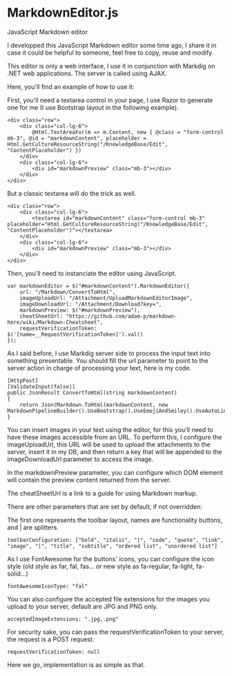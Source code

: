 # MarkdownEditor.js
JavaScript Markdown editor

I developped this JavaScript Markdown editor some time ago, I share it in case it could be helpful to someone, feel free to copy, reuse and modify.

This editor is only a web interface, I use it in conjunction with Markdig on .NET web applications. The server is called using AJAX.

Here, you'll find an example of how to use it:

First, you'll need a textarea control in your page, I use Razor to generate one for me (I use Bootstrap layout in the following example).

    <div class="row">
        <div class="col-lg-6">
            @Html.TextAreaFor(m => m.Content, new { @class = "form-control mb-3", @id = "markdownContent", placeholder = Html.GetCultureResourceString("/KnowledgeBase/Edit", "ContentPlaceholder") })
        </div>
        <div class="col-lg-6">
            <div id="markdownPreview" class="mb-3"></div>
        </div>
    </div>

But a classic textarea will do the trick as well.

    <div class="row">
        <div class="col-lg-6">            
            <textarea id="markdownContent" class="form-control mb-3" placeholder="Html.GetCultureResourceString("/KnowledgeBase/Edit", "ContentPlaceholder")"></textarea>
        </div>
        <div class="col-lg-6">
            <div id="markdownPreview" class="mb-3"></div>
        </div>
    </div>

Then, you'll need to instanciate the editor using JavaScript.

    var markdownEditor = $("#markdownContent").MarkdownEditor({
        url: "/Markdown/ConvertToHtml",
        imageUploadUrl: "/Attachment/UploadMarkdownEditorImage",
        imageDownloadUrl: "/Attachment/Download?key=",
        markdownPreview: $("#markdownPreview"),
        cheatSheetUrl: "https://github.com/adam-p/markdown-here/wiki/Markdown-Cheatsheet",
        requestVerificationToken: $('[name=__RequestVerificationToken]').val()
    });

As I said before, I use Markdig server side to process the input text into something presentable. You should fill the url parameter to point to the server action in charge of processing your text, here is my code.

    [HttpPost]
    [ValidateInput(false)]
    public JsonResult ConvertToHtml(string markdownContent)
    {
        return Json(Markdown.ToHtml(markdownContent, new MarkdownPipelineBuilder().UseBootstrap().UseEmojiAndSmiley().UseAutoLinks().Build()));
    }

You can insert images in your text using the editor, for this you'll need to have these images accessible from an URL. To perform this, I configure the imageUploadUrl, this URL will be used to upload the attachments to the server, insert it in my DB, and then return a key that will be appended to the imageDownloadUrl parameter to access the image.

In the markdownPreview parameter, you can configure which DOM element will contain the preview content returned from the server.

The cheatSheetUrl is a link to a guide for using Markdown markup.

There are other parameters that are set by default, if not overridden:

The first one represents the toolbar layout, names are functionality buttons, and | are splitters.
    
    toolbarConfiguration: ["bold", "italic", "|", "code", "quote", "link", "image", "|", "title", "subtitle", "ordered list", "unordered list"]

As I use FontAwesome for the buttons' icons, you can configure the icon style (old style as far, fal, fas... or new style as fa-regular, fa-light, fa-solid...)

    fontAwesomeIconType: "fal"

You can also configure the accepted file extensions for the images you upload to your server, default are JPG and PNG only.

    acceptedImageExtensions: ".jpg,.png"

For security sake, you can pass the requestVerificationToken to your server, the request is a POST request.

    requestVerificationToken: null

Here we go, implementation is as simple as that.

